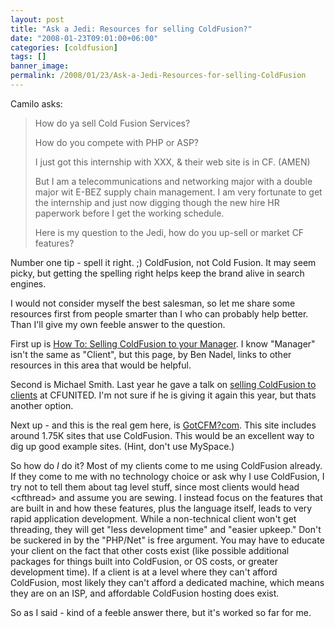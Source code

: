 ```yaml
---
layout: post
title: "Ask a Jedi: Resources for selling ColdFusion?"
date: "2008-01-23T09:01:00+06:00"
categories: [coldfusion]
tags: []
banner_image: 
permalink: /2008/01/23/Ask-a-Jedi-Resources-for-selling-ColdFusion
---
```


Camilo asks:

<blockquote>
<p>
How do ya sell Cold Fusion Services?

How do you compete with PHP or ASP?

I just got this internship with XXX, &amp; their web site is in CF. (AMEN)

But I am a telecommunications and networking major with a double major wit E-BEZ supply chain management.  I am very
fortunate to get the internship and just now digging though the new hire HR paperwork before I get the working schedule.  

Here is my question to the Jedi, how do you up-sell or market CF features?
</p>
</blockquote>

Number one tip - spell it right. ;) ColdFusion, not Cold Fusion. It may seem picky, but getting the spelling right helps keep the brand alive in search engines.

I would not consider myself the best salesman, so let me share some resources first from people smarter than I who can probably help better. Than I'll give my own feeble answer to the question.

First up is <a href="http://www.bennadel.com/coldfusion/selling-coldfusion-to-manager.htm">How To: Selling ColdFusion to your Manager</a>. I know "Manager" isn't the same as "Client", but this page, by Ben Nadel, links to other resources in this area that would be helpful.

Second is Michael Smith. Last year he gave a talk on <a href="http://www.teratech.com/blog/index.cfm/2007/4/12/Selling-ColdFusion-to-Clients">selling ColdFusion to clients</a> at CFUNITED. I'm not sure if he is giving it again this year, but thats another option. 

Next up - and this is the real gem here, is <a href="http://www.gotcfm.com/">GotCFM?com</a>. This site includes around 1.75K sites that use ColdFusion. This would be an excellent way to dig up good example sites. (Hint, don't use MySpace.)

So how do <i>I</i> do it? Most of my clients come to me using ColdFusion already. If they come to me with no technology choice or ask why I use ColdFusion, I try not to tell them about tag level stuff, since most clients would head &lt;cfthread&gt; and assume you are sewing. I instead focus on the features that are built in and how these features, plus the language itself, leads to very rapid application development. While a non-technical client won't get threading, they will get "less development time" and "easier upkeep." Don't be suckered in by the "PHP/Net" is free argument. You may have to educate your client on the fact that other costs exist (like possible additional packages for things built into ColdFusion, or OS costs, or greater development time). If a client is at a level where they can't afford ColdFusion, most likely they can't afford a dedicated machine, which means they are on an ISP, and affordable ColdFusion hosting does exist.

So as I said - kind of a feeble answer there, but it's worked so far for me.